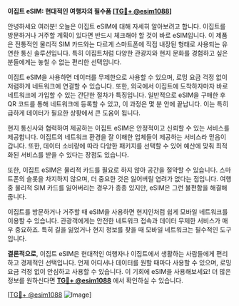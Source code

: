 **이집트 eSIM: 현대적인 여행자의 필수품 [[TG💪+ @esim1088](https://t.me/s/esim1088)]**

안녕하세요 여러분! 오늘은 이집트 eSIM에 대해 자세히 알아보려고 합니다. 이집트를 방문하거나 거주할 계획이 있다면 반드시 체크해야 할 것이 바로 eSIM입니다. 이 제품은 전통적인 물리적 SIM 카드와는 다르게 스마트폰에 직접 내장된 형태로 사용되는 유연한 통신 솔루션입니다. 특히 이집트처럼 다양한 관광지와 현지 문화를 경험하고 싶은 분들에게는 놓칠 수 없는 편리한 선택입니다.

이집트 eSIM을 사용하면 데이터를 무제한으로 사용할 수 있으며, 로밍 요금 걱정 없이 저렴하게 네트워크에 연결할 수 있습니다. 또한, 외국에서 이집트에 도착하자마자 바로 네트워크에 가입할 수 있는 간단한 절차가 특징입니다. 일반적으로 eSIM을 구매한 후 QR 코드를 통해 네트워크에 등록할 수 있고, 이 과정은 몇 분 안에 끝납니다. 이는 특히 급하게 데이터가 필요한 상황에서 큰 도움이 됩니다.

현지 통신사와 협력하여 제공하는 이집트 eSIM은 안정적이고 신뢰할 수 있는 서비스를 제공합니다. 이집트의 네트워크 환경을 잘 이해한 업체들이 제공하는 서비스라 믿음이 갑니다. 또한, 데이터 소비량에 따라 다양한 패키지를 선택할 수 있어 예산에 맞춰 최적화된 서비스를 받을 수 있다는 장점도 있습니다.

또한, 이집트 eSIM은 물리적 카드를 필요로 하지 않아 공간을 절약할 수 있습니다. 스마트폰의 슬롯을 차지하지 않으며, 더 중요한 것은 잃어버릴 염려가 없다는 점입니다. 여행 중 물리적 SIM 카드를 잃어버리는 경우가 종종 있지만, eSIM은 그런 불편함을 해결해줍니다.

이집트를 방문하거나 거주할 때 eSIM을 사용하면 현지인처럼 쉽게 모바일 네트워크를 이용할 수 있습니다. 관광객에게는 안전한 네트워크 접속과 데이터 무제한 서비스가 매우 중요하죠. 특히 길을 잃었거나 현지 정보를 찾을 때 모바일 네트워크는 필수적인 도구입니다.

**결론적으로**, 이집트 eSIM은 현대적인 여행자나 이집트에서 생활하는 사람들에게 편리하고 경제적인 선택입니다. 언제 어디서나 데이터를 원할 때마다 사용할 수 있으며, 로밍 요금 걱정 없이 안심하고 사용할 수 있습니다. 이 기회에 eSIM을 사용해보세요! 더 많은 정보를 원하신다면 **[TG💪+ @esim1088](https://t.me/s/esim1088)** 에서 확인하실 수 있습니다.

[[TG💪+ @esim1088](https://t.me/s/esim1088) ![Image](https://i.postimg.cc/Y0z9fWf4/image.png)]